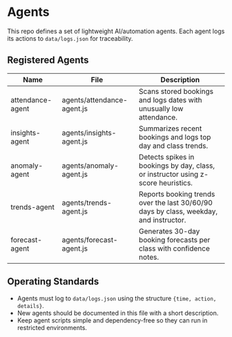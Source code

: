 # Agents

This repo defines a set of lightweight AI/automation agents. Each agent logs its actions to `data/logs.json` for traceability.

## Registered Agents

| Name | File | Description |
|------|------|-------------|
| attendance-agent | agents/attendance-agent.js | Scans stored bookings and logs dates with unusually low attendance. |
| insights-agent | agents/insights-agent.js | Summarizes recent bookings and logs top day and class trends. |
| anomaly-agent | agents/anomaly-agent.js | Detects spikes in bookings by day, class, or instructor using z-score heuristics. |
| trends-agent | agents/trends-agent.js | Reports booking trends over the last 30/60/90 days by class, weekday, and instructor. |
| forecast-agent | agents/forecast-agent.js | Generates 30-day booking forecasts per class with confidence notes. |

## Operating Standards

- Agents must log to `data/logs.json` using the structure `{time, action, details}`.
- New agents should be documented in this file with a short description.
- Keep agent scripts simple and dependency-free so they can run in restricted environments.

